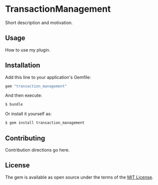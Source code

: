 # TransactionManagement
Short description and motivation.

## Usage
How to use my plugin.

## Installation
Add this line to your application's Gemfile:

```ruby
gem "transaction_management"
```

And then execute:
```bash
$ bundle
```

Or install it yourself as:
```bash
$ gem install transaction_management
```

## Contributing
Contribution directions go here.

## License
The gem is available as open source under the terms of the [MIT License](https://opensource.org/licenses/MIT).
